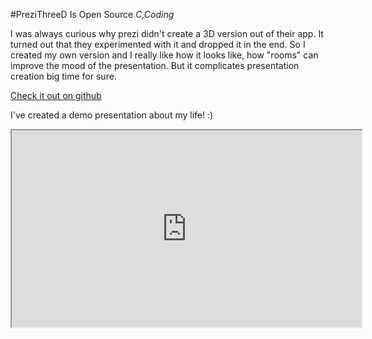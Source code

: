 #PreziThreeD Is Open Source
_C,Coding_

I was always curious why prezi didn't create a 3D version out of their app. It turned out that they experimented with it and dropped it in the end. So I created my own version and I really like how it looks like, how "rooms" can improve the mood of the presentation. But it complicates presentation creation big time for sure.  

[Check it out on github](https://github.com/milgra/prezithreed)

I've created a demo presentation about my life! :)

<p align="center">
<iframe width="560" height="315" src="https://www.youtube.com/embed/N7G-w_UtRoY" allow="accelerometer; autoplay; encrypted-media; gyroscope; picture-in-picture; fullscreen"></iframe>
</p>